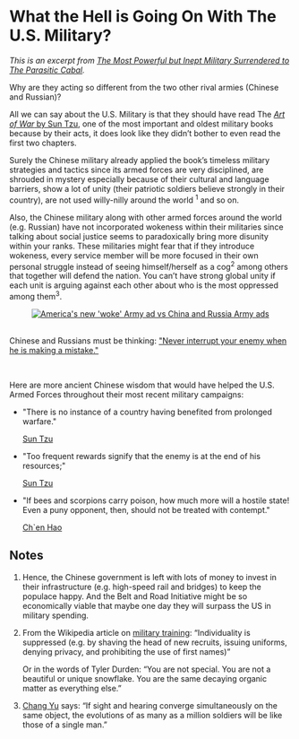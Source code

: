 # What the Hell is Going On With The U.S. Military?
*This is an excerpt from [The Most Powerful but Inept Military Surrendered to The Parasitic Cabal](https://lostvoice.substack.com/p/the-most-powerful-but-inept-military).*

Why are they acting so different from the two other rival armies (Chinese and Russian)?

All we can say about the U.S. Military is that they should have read The [*Art of War* by Sun Tzu](https://suntzusaid.com/), 
one of the most important and oldest military books because by their acts, it does look like 
they didn’t bother to even read the first two chapters.

Surely the Chinese military already applied the book’s timeless military strategies and 
tactics since its armed forces are very disciplined, are shrouded in mystery especially 
because of their cultural and language barriers, show a lot of unity (their patriotic 
soldiers believe strongly in their country), are not used willy-nilly around the world <sup>1</sup> 
and so on.

Also, the Chinese military along with other armed forces around the world (e.g. Russian) 
have not incorporated wokeness within their militaries since talking about social justice 
seems to paradoxically bring more disunity within your ranks. These militaries might fear 
that if they introduce wokeness, every service member will be more focused in their own 
personal struggle instead of seeing himself/herself as a cog<sup>2</sup> among others that together
will defend the nation. You can’t have strong global unity if each unit is arguing against 
each other about who is the most oppressed among them<sup>3</sup>.

<div align="center">
  <a href="https://www.youtube.com/watch?v=FXmyWdZfdgk"><img src="https://img.youtube.com/vi/FXmyWdZfdgk/0.jpg" alt="America's new 'woke' Army ad vs China and Russia Army ads"></a>
</div>

<br/>

Chinese and Russians must be thinking: ["Never interrupt your enemy when he is making a mistake."](https://twitter.com/usarmy/status/242294060650475521)

<br/>

Here are more ancient Chinese wisdom that would have helped the U.S. Armed Forces 
throughout their most recent military campaigns:

- "There is no instance of a country having benefited from prolonged warfare."

  [Sun Tzu](https://suntzusaid.com/book/2/6)

- "Too frequent rewards signify that the enemy is at the end of his resources;"

  [Sun Tzu](https://suntzusaid.com/book/9/36)

- "If bees and scorpions carry poison, how much more will a hostile state! Even a puny opponent, then, should not be treated with contempt."
  
  [Ch`en Hao](https://suntzusaid.com/book/9/41)

## Notes

1. Hence, the Chinese government is left with lots of money to invest 
   in their infrastructure (e.g. high-speed rail and bridges) to keep 
   the populace happy. And the Belt and Road Initiative might be so 
   economically viable that maybe one day they will surpass the US in 
   military spending.
   
2. From the Wikipedia article on [military training](https://en.wikipedia.org/wiki/Military#Training): “Individuality is 
   suppressed (e.g. by shaving the head of new recruits, issuing uniforms, 
   denying privacy, and prohibiting the use of first names)”
   
   Or in the words of Tyler Durden: “You are not special. You are not a 
   beautiful or unique snowflake. You are the same decaying organic matter 
   as everything else.”

3. [Chang Yu](https://suntzusaid.com/book/7/24) says: “If sight and hearing converge simultaneously on the 
   same object, the evolutions of as many as a million soldiers will be 
   like those of a single man.”
